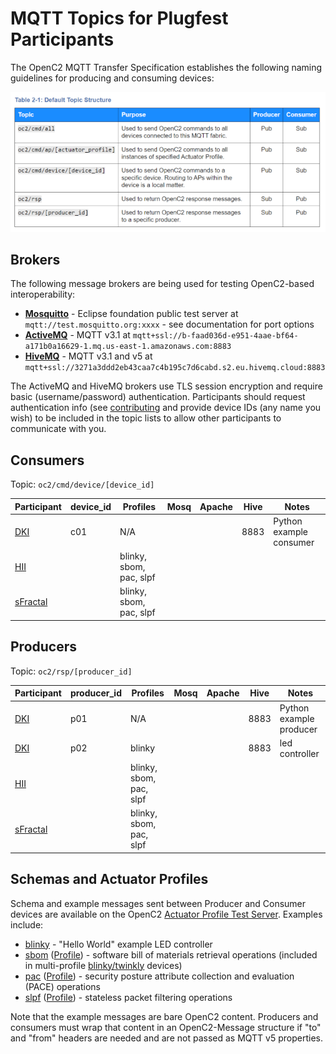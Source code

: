 # MQTT Topics for Plugfest Participants
The OpenC2 MQTT Transfer Specification establishes the following naming guidelines
for producing and consuming devices:

![OpenC2-MQTT-Topics](../../../../Images/openc2-mqtt-topics-s.png)

## Brokers
The following message brokers are being used for testing OpenC2-based interoperability:
* [**Mosquitto**](https://test.mosquitto.org/) - Eclipse foundation public test server at
`mqtt://test.mosquitto.org:xxxx` - see documentation for port options
* [**ActiveMQ**](https://activemq.apache.org/components/classic/) - MQTT v3.1 at
`mqtt+ssl://b-faad036d-e951-4aae-bf64-a171b0a16629-1.mq.us-east-1.amazonaws.com:8883`
* [**HiveMQ**](https://www.hivemq.com/) - MQTT v3.1 and v5 at
`mqtt+ssl://3271a3ddd2eb43caa7c4b195c7d6cabd.s2.eu.hivemq.cloud:8883`

The ActiveMQ and HiveMQ brokers use TLS session encryption and require basic (username/password)
authentication. Participants should request authentication info (see [contributing](../../../../CONTRIBUTING.md)
and provide device IDs (any name you wish) to be included in the topic lists to allow other participants to
communicate with you.

## Consumers
Topic: `oc2/cmd/device/[device_id]`

| Participant            | device_id | Profiles                | Mosq | Apache | Hive | Notes                   |
|------------------------|-----------|-------------------------|:----:|:------:|:----:|-------------------------|
| [DKI](DKI/MQTT_Broker) | c01       | N/A                     |      |        | 8883 | Python example consumer |
| [HII](HII)             |           | blinky, sbom, pac, slpf |      |        |      |                         |
| [sFractal](sFractal)   |           | blinky, sbom, pac, slpf |      |        |      |                         |

## Producers
Topic: `oc2/rsp/[producer_id]`

| Participant            | producer_id | Profiles                | Mosq | Apache | Hive | Notes                   |
|------------------------|-------------|-------------------------|:----:|:------:|:----:|-------------------------|
| [DKI](DKI/MQTT_Broker) | p01         | N/A                     |      |        | 8883 | Python example producer |
| [DKI](DKI/MQTT_Broker) | p02         | blinky                  |      |        | 8883 | led controller          |
| [HII](HII)             |             | blinky, sbom, pac, slpf |      |        |      |                         |
| [sFractal](sFractal)   |             | blinky, sbom, pac, slpf |      |        |      |                         |

## Schemas and Actuator Profiles
Schema and example messages sent between Producer and Consumer devices are available on the OpenC2
[Actuator Profile Test Server](https://github.com/oasis-open/openc2-jadn-software).  Examples include:
* [blinky](https://github.com/oasis-open/openc2-jadn-software/tree/master/Test/device-blinky) -
"Hello World" example LED controller
* [sbom](https://github.com/oasis-open/openc2-jadn-software/tree/master/Test/device-blinky)
  ([Profile](https://github.com/oasis-tcs/openc2-ap-sbom/tree/working)) -
  software bill of materials retrieval operations (included in multi-profile
  [blinky/twinkly](sFractal/README.md) devices)
* [pac](https://github.com/oasis-open/openc2-jadn-software/tree/master/Test/device-pac)
  ([Profile](https://github.com/oasis-tcs/openc2-ap-pac/tree/working)) -
  security posture attribute collection and evaluation (PACE) operations
* [slpf](https://github.com/oasis-open/openc2-jadn-software/tree/master/Test/device-slpf)
  ([Profile]()) -
  stateless packet filtering operations

Note that the example messages are bare OpenC2 content. Producers and consumers must wrap that content
in an OpenC2-Message structure if "to" and "from" headers are needed and are not passed as MQTT v5 properties.
